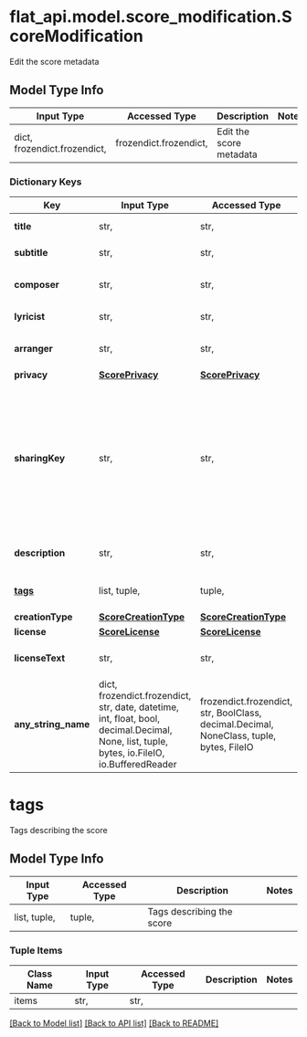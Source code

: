 # flat_api.model.score_modification.ScoreModification

Edit the score metadata

## Model Type Info
Input Type | Accessed Type | Description | Notes
------------ | ------------- | ------------- | -------------
dict, frozendict.frozendict,  | frozendict.frozendict,  | Edit the score metadata | 

### Dictionary Keys
Key | Input Type | Accessed Type | Description | Notes
------------ | ------------- | ------------- | ------------- | -------------
**title** | str,  | str,  | The title of the score | [optional] 
**subtitle** | str,  | str,  | The subtitle of the score | [optional] 
**composer** | str,  | str,  | The composer of the score | [optional] 
**lyricist** | str,  | str,  | The lyricist of the score | [optional] 
**arranger** | str,  | str,  | The arranger of the score | [optional] 
**privacy** | [**ScorePrivacy**](ScorePrivacy.md) | [**ScorePrivacy**](ScorePrivacy.md) |  | [optional] 
**sharingKey** | str,  | str,  | When using the &#x60;privacy&#x60; mode &#x60;privateLink&#x60;, this property can be used to set a custom sharing key, otherwise a new key will be generated. | [optional] 
**description** | str,  | str,  | Description of the creation | [optional] 
**[tags](#tags)** | list, tuple,  | tuple,  | Tags describing the score | [optional] 
**creationType** | [**ScoreCreationType**](ScoreCreationType.md) | [**ScoreCreationType**](ScoreCreationType.md) |  | [optional] 
**license** | [**ScoreLicense**](ScoreLicense.md) | [**ScoreLicense**](ScoreLicense.md) |  | [optional] 
**licenseText** | str,  | str,  | The rights info written on the score | [optional] 
**any_string_name** | dict, frozendict.frozendict, str, date, datetime, int, float, bool, decimal.Decimal, None, list, tuple, bytes, io.FileIO, io.BufferedReader | frozendict.frozendict, str, BoolClass, decimal.Decimal, NoneClass, tuple, bytes, FileIO | any string name can be used but the value must be the correct type | [optional]

# tags

Tags describing the score

## Model Type Info
Input Type | Accessed Type | Description | Notes
------------ | ------------- | ------------- | -------------
list, tuple,  | tuple,  | Tags describing the score | 

### Tuple Items
Class Name | Input Type | Accessed Type | Description | Notes
------------- | ------------- | ------------- | ------------- | -------------
items | str,  | str,  |  | 

[[Back to Model list]](../../README.md#documentation-for-models) [[Back to API list]](../../README.md#documentation-for-api-endpoints) [[Back to README]](../../README.md)

